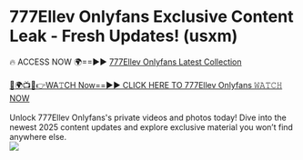 # 777Ellev Onlyfans Exclusive Content Leak - Fresh Updates! (usxm)

🔥 ACCESS NOW 🌍==►► <a href="https://tinyurl.com/kvy9nzfs" rel="nofollow">777Ellev Onlyfans Latest Collection</a>
<br><br>
[🔴🌍📺📱👉WA𝚃CH Now==►► CLICK HERE TO 777Ellev Onlyfans 𝚆𝙰𝚃𝙲𝙷 NOW](https://tinyurl.com/kvy9nzfs)
<br><br>
Unlock 777Ellev Onlyfans's private videos and photos today! Dive into the newest 2025 content updates and explore exclusive material you won’t find anywhere else.
<br>
<a href="https://tinyurl.com/kvy9nzfs" rel="nofollow" data-target="animated-image.originalLink"><img src="https://camo.githubusercontent.com/8a4f000d20f83aca3bf7ec5f350d767afa0574a8a352519fd8cfa583a6f93a33/68747470733a2f2f692e696d6775722e636f6d2f644a486b345a712e676966" data-canonical-src="https://i.imgur.com/dJHk4Zq.gif" style="max-width: 100%; display: inline-block;" data-target="animated-image.originalImage"></a>
<br>
